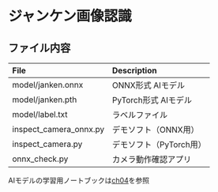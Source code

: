 # ジャンケン画像認識

## ファイル内容

| File  | Description |
|:-|:-|
| model/janken.onnx  | ONNX形式 AIモデル |
| model/janken.pth | PyTorch形式 AIモデル |
| model/label.txt | ラベルファイル |
| inspect_camera_onnx.py | デモソフト（ONNX用） |
| inspect_camera.py | デモソフト（PyTorch用） |
| onnx_check.py | カメラ動作確認アプリ |

AIモデルの学習用ノートブックは[ch04](../ch04)を参照
